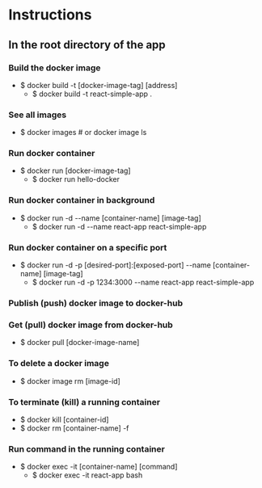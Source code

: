 # Instructions

## In the root directory of the app

### Build the docker image

- $ docker build -t [docker-image-tag] [address]
  - $ docker build -t react-simple-app .

### See all images

- $ docker images # or docker image ls

### Run docker container

- $ docker run [docker-image-tag]
  - $ docker run hello-docker

### Run docker container in background

- $ docker run -d --name [container-name] [image-tag]
  - $ docker run -d --name react-app react-simple-app

### Run docker container on a specific port

- $ docker run -d -p [desired-port]:[exposed-port] --name [container-name] [image-tag]
  - $ docker run -d -p 1234:3000 --name react-app react-simple-app

### Publish (push) docker image to docker-hub

### Get (pull) docker image from docker-hub

- $ docker pull [docker-image-name]

### To delete a docker image

- $ docker image rm [image-id]

### To terminate (kill) a running container

- $ docker kill [container-id]
- $ docker rm [container-name] -f

### Run command in the running container

- $ docker exec -it [container-name] [command]
  - $ docker exec -it react-app bash
